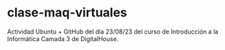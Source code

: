 # clase-maq-virtuales
Actividad Ubuntu + GitHub del día 23/08/23 del curso de Introducción a la Informática Camada 3 de DigitalHouse.
